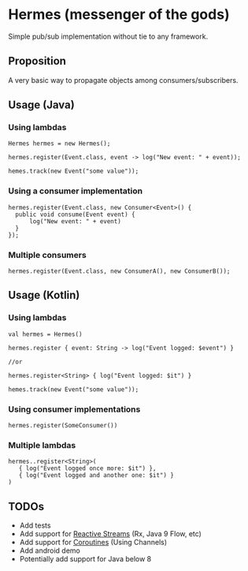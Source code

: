 # Hermes (messenger of the gods)

Simple pub/sub implementation without tie to any framework.

## Proposition

A very basic way to propagate objects among consumers/subscribers. 

## Usage (Java)

### Using lambdas
```
Hermes hermes = new Hermes();

hermes.register(Event.class, event -> log("New event: " + event));

hemes.track(new Event("some value"));
```

### Using a consumer implementation

```
hermes.register(Event.class, new Consumer<Event>() {
  public void consume(Event event) {
      log("New event: " + event)
  }
});
```

### Multiple consumers

```
hermes.register(Event.class, new ConsumerA(), new ConsumerB());
```

## Usage (Kotlin)

### Using lambdas
```
val hermes = Hermes()

hermes.register { event: String -> log("Event logged: $event") }

//or

hermes.register<String> { log("Event logged: $it") }

hemes.track(new Event("some value"));
```

### Using consumer implementations
```
hermes.register(SomeConsumer())
```

### Multiple lambdas
```
hermes..register<String>(
   { log("Event logged once more: $it") },
   { log("Event logged and another one: $it") }
)
```

## TODOs

 - Add tests
 - Add support for [Reactive Streams](http://www.reactive-streams.org/) (Rx, Java 9 Flow, etc)
 - Add support for [Coroutines](https://kotlinlang.org/docs/reference/coroutines.html) (Using Channels)
 - Add android demo
 - Potentially add support for Java below 8
 

